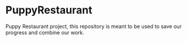 # PuppyRestaurant
Puppy Restaurant project, this repository is meant to be used to save our progress and combine our work.
